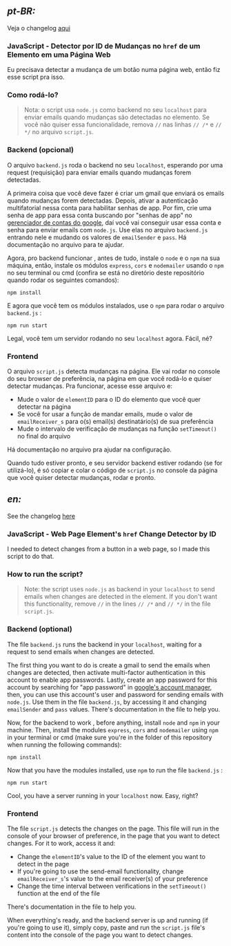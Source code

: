 [def]: ./CHANGELOG.md

## *pt-BR:*
Veja o changelog [aqui][def]
### JavaScript - Detector por ID de Mudanças no `href` de um Elemento em uma Página Web

Eu precisava detectar a mudança de um botão numa página web, então fiz esse script pra isso.

### Como rodá-lo?

> Nota: o script usa `node.js` como backend no seu `localhost` para enviar emails quando mudanças são detectadas no elemento.
> Se você não quiser essa funcionalidade, remova `//` nas linhas `// /*` e `// */` no arquivo `script.js`.  

### Backend (opcional)

O arquivo `backend.js` roda o backend no seu `localhost`, esperando por uma request (requisição) para enviar emails quando mudanças
forem detectadas.

A primeira coisa que você deve fazer é criar um gmail que enviará os emails quando mudanças forem detectadas. Depois, ativar a autenticação
multifatorial nessa conta para habilitar senhas de app. Por fim, crie uma senha de app para essa conta buscando por "senhas de app" no
[gerenciador de contas do google](https://myaccount.google.com), daí você vai conseguir usar essa conta e senha para enviar emails com
`node.js`. Use elas no arquivo `backend.js` entrando nele e mudando os valores de `emailSender` e `pass`. Há documentação no arquivo
para te ajudar.

Agora, pro backend funcionar , antes de tudo, instale o `node` e o `npm` na sua máquina, então, instale os módulos `express`, `cors` e
`nodemailer` usando o `npm` no seu terminal ou cmd (confira se está no diretório deste repositório quando rodar os seguintes
comandos):

    npm install

E agora que você tem os módulos instalados, use o `npm` para rodar o arquivo `backend.js` :

    npm run start

Legal, você tem um servidor rodando no seu `localhost` agora. Fácil, né?

### Frontend

O arquivo `script.js` detecta mudanças na página. Ele vai rodar no console do seu browser de preferência, na
página em que você rodá-lo e quiser detectar mudanças. Pra funcionar, acesse esse arquivo e:

- Mude o valor de `elementID` para o ID do elemento que você quer detectar na página
- Se você for usar a função de mandar emails, mude o valor de `emailReceiver_s` para o(s) email(s) destinatário(s) de sua preferência
- Mude o intervalo de verificação de mudanças na função `setTimeout()` no final do arquivo

Há documentação no arquivo pra ajudar na configuração.

Quando tudo estiver pronto, e seu servidor backend estiver rodando (se for utilizá-lo), é só copiar e colar o código de `script.js` no console da página
que você quiser detectar mudanças, rodar e pronto.

## *en:*
See the changelog [here][def]
### JavaScript - Web Page Element's `href` Change Detector by ID

I needed to detect changes from a button in a web page, so I made this script to do that.

### How to run the script?

> Note: the script uses `node.js` as backend in your `localhost` to send emails when changes are detected in the element.
> If you don't want this functionality, remove `//` in the lines `// /*` and `// */` in the file `script.js`.

### Backend (optional)

The file `backend.js` runs the backend in your `localhost`, waiting for a request to send emails when changes are detected.

The first thing you want to do is create a gmail to send the emails when changes are detected, then activate multi-factor authentication
in this account to enable app passwords. Lastly, create an app password for this account by searching for "app password" in
[google's account manager](https://myaccount.google.com), then, you can use this account's user and password for sending emails with
`node.js`. Use them in the file `backend.js`, by accessing it and changing `emailSender` and `pass` values. There's documentation
in the file to help you.

Now, for the backend to work , before anything, install `node` and `npm` in your machine. Then, install the modules `express`, `cors`
and `nodemailer` using `npm` in your terminal or cmd (make sure you're in the folder of this repository when running the
following commands):

    npm install

Now that you have the modules installed, use `npm` to run the file `backend.js` :

    npm run start

Cool, you have a server running in your `localhost` now. Easy, right?

### Frontend

The file `script.js` detects the changes on the page. This file will run in the console of your browser of preference,
in the page that you want to detect changes. For it to work, access it and:

- Change the `elementID`'s value to the ID of the element you want to detect in the page
- If you're going to use the send-email functionality, change `emailReceiver_s`'s value to the email receiver(s) of your preference
- Change the time interval between verifications in the `setTimeout()` function at the end of the file

There's documentation in the file to help you.

When everything's ready, and the backend server is up and running (if you're going to use it), simply copy, paste and run the `script.js` file's content into the
console of the page you want to detect changes.